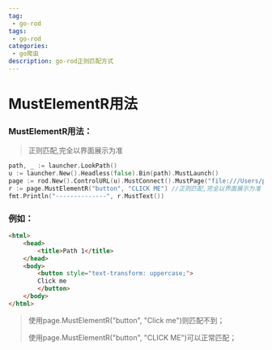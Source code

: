 ```yaml
---
tag:
 - go-rod
tags:
 - go-rod
categories:
 - go爬虫
description: go-rod正则匹配方式
---
```

# MustElementR用法

### MustElementR用法：

> 正则匹配,完全以界面展示为准

```go
path, _ := launcher.LookPath()
u := launcher.New().Headless(false).Bin(path).MustLaunch()
page := rod.New().ControlURL(u).MustConnect().MustPage("file:///Users/pizazz/Desktop/1.html")
r := page.MustElementR("button", "CLICK ME") //正则匹配,完全以界面展示为准
fmt.Println("--------------", r.MustText())
```

### 例如：

```html
<html>
    <head>
        <title>Path 1</title>
    </head>
    <body>
        <button style="text-transform: uppercase;">
        Click me
        </button>
    </body>
</html>
```

> 使用page.MustElementR("button", "Click me")则匹配不到；
>
> 使用page.MustElementR("button", "CLICK ME")可以正常匹配；

